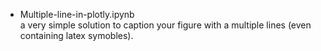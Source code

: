 * Multiple-line-in-plotly.ipynb  
a very simple solution to caption your figure with a multiple lines (even containing latex symobles).
